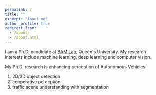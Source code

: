 ```yaml
---
permalink: /
title: ""
excerpt: "About me"
author_profile: true
redirect_from: 
  - /about/
  - /about.html
---
```


I am a Ph.D. candidate at [BAM Lab](https://research.cs.queensu.ca/home/farhana/bam-lab/), Queen's University. My research interests include machine learning, deep learning and computer vision. 

My Ph.D. research is enhancing perception of Autonomous Vehicles
  1. 2D/3D object detection
  1. cooperative perception
  1. traffic scene understanding with segmentation

